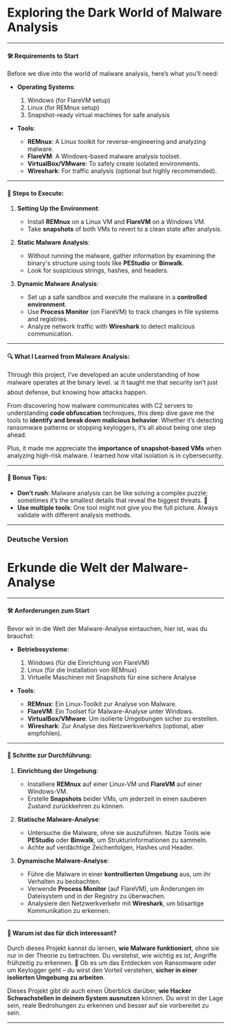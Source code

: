 # **Exploring the Dark World of Malware Analysis**

---

#### 🛠 **Requirements to Start**

Before we dive into the world of malware analysis, here’s what you’ll need:

- **Operating Systems**:  
  1. Windows (for FlareVM setup)  
  2. Linux (for REMnux setup)  
  3. Snapshot-ready virtual machines for safe analysis  
 
- **Tools**:  
  - **REMnux**: A Linux toolkit for reverse-engineering and analyzing malware.  
  - **FlareVM**: A Windows-based malware analysis toolset.  
  - **VirtualBox/VMware**: To safely create isolated environments.  
  - **Wireshark**: For traffic analysis (optional but highly recommended).
  
---

#### 👣 **Steps to Execute**:

1. **Setting Up the Environment**:
   - Install **REMnux** on a Linux VM and **FlareVM** on a Windows VM.
   - Take **snapshots** of both VMs to revert to a clean state after analysis.
  
2. **Static Malware Analysis**:
   - Without running the malware, gather information by examining the binary's structure using tools like **PEStudio** or **Binwalk**.
   - Look for suspicious strings, hashes, and headers.  

3. **Dynamic Malware Analysis**:
   - Set up a safe sandbox and execute the malware in a **controlled environment**.
   - Use **Process Monitor** (on FlareVM) to track changes in file systems and registries.
   - Analyze network traffic with **Wireshark** to detect malicious communication.

---

#### 🔍 **What I Learned from Malware Analysis**:

Through this project, I’ve developed an acute understanding of how malware operates at the binary level. 📊 It taught me that security isn’t just about defense, but knowing how attacks happen.

From discovering how malware communicates with C2 servers to understanding **code obfuscation** techniques, this deep dive gave me the tools to **identify and break down malicious behavior**. Whether it’s detecting ransomware patterns or stopping keyloggers, it’s all about being one step ahead. 

Plus, it made me appreciate the **importance of snapshot-based VMs** when analyzing high-risk malware. I learned how vital isolation is in cybersecurity.

---

#### 🚀 **Bonus Tips**:
- **Don’t rush**: Malware analysis can be like solving a complex puzzle; sometimes it’s the smallest details that reveal the biggest threats. 🧩
- **Use multiple tools**: One tool might not give you the full picture. Always validate with different analysis methods.

---
### **Deutsche Version** 

# **Erkunde die Welt der Malware-Analyse**

---

#### 🛠 **Anforderungen zum Start**

Bevor wir in die Welt der Malware-Analyse eintauchen, hier ist, was du brauchst:

- **Betriebssysteme**:  
  1. Windows (für die Einrichtung von FlareVM)  
  2. Linux (für die Installation von REMnux)  
  3. Virtuelle Maschinen mit Snapshots für eine sichere Analyse
 
- **Tools**:  
  - **REMnux**: Ein Linux-Toolkit zur Analyse von Malware.  
  - **FlareVM**: Ein Toolset für Malware-Analyse unter Windows.  
  - **VirtualBox/VMware**: Um isolierte Umgebungen sicher zu erstellen.  
  - **Wireshark**: Zur Analyse des Netzwerkverkehrs (optional, aber empfohlen).

---

#### 👣 **Schritte zur Durchführung**:

1. **Einrichtung der Umgebung**:
   - Installiere **REMnux** auf einer Linux-VM und **FlareVM** auf einer Windows-VM.
   - Erstelle **Snapshots** beider VMs, um jederzeit in einen sauberen Zustand zurückkehren zu können.
  
2. **Statische Malware-Analyse**:
   - Untersuche die Malware, ohne sie auszuführen. Nutze Tools wie **PEStudio** oder **Binwalk**, um Strukturinformationen zu sammeln.
   - Achte auf verdächtige Zeichenfolgen, Hashes und Header.

3. **Dynamische Malware-Analyse**:
   - Führe die Malware in einer **kontrollierten Umgebung** aus, um ihr Verhalten zu beobachten.
   - Verwende **Process Monitor** (auf FlareVM), um Änderungen im Dateisystem und in der Registry zu überwachen.
   - Analysiere den Netzwerkverkehr mit **Wireshark**, um bösartige Kommunikation zu erkennen.

---

#### 🧠 **Warum ist das für dich interessant?**

Durch dieses Projekt kannst du lernen, **wie Malware funktioniert**, ohne sie nur in der Theorie zu betrachten. Du verstehst, wie wichtig es ist, Angriffe frühzeitig zu erkennen. 🧩 Ob es um das Entdecken von Ransomware oder um Keylogger geht – du wirst den Vorteil verstehen, **sicher in einer isolierten Umgebung zu arbeiten**.

Dieses Projekt gibt dir auch einen Überblick darüber, **wie Hacker Schwachstellen in deinem System ausnutzen** können. Du wirst in der Lage sein, reale Bedrohungen zu erkennen und besser auf sie vorbereitet zu sein.

---